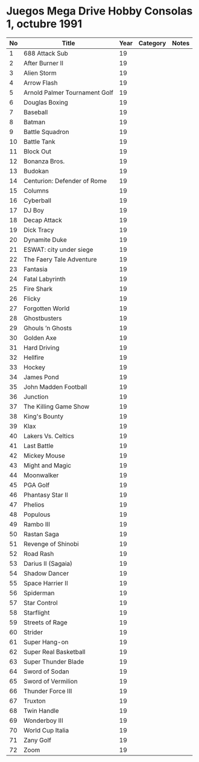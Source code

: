 Juegos Mega Drive Hobby Consolas 1, octubre 1991
======


| No  | Title                                   | Year | Category       | Notes      |
|-----|-----------------------------------------|------|----------------|------------|
|   1 | 688 Attack Sub                          | 19   |                |            |
|   2 | After Burner II                         | 19   |                |            |
|   3 | Alien Storm                             | 19   |                |            |
|   4 | Arrow Flash                             | 19   |                |            |
|   5 | Arnold Palmer Tournament Golf           | 19   |                |            |
|   6 | Douglas Boxing                          | 19   |                |            |
|   7 | Baseball                                | 19   |                |            |
|   8 | Batman                                  | 19   |                |            |
|   9 | Battle Squadron                         | 19   |                |            |
|  10 | Battle Tank                             | 19   |                |            |
|  11 | Block Out                               | 19   |                |            |
|  12 | Bonanza Bros.                           | 19   |                |            |
|  13 | Budokan                                 | 19   |                |            |
|  14 | Centurion: Defender of Rome             | 19   |                |            |
|  15 | Columns                                 | 19   |                |            |
|  16 | Cyberball                               | 19   |                |            |
|  17 | DJ Boy                                  | 19   |                |            |
|  18 | Decap Attack                            | 19   |                |            |
|  19 | Dick Tracy                              | 19   |                |            |
|  20 | Dynamite Duke                           | 19   |                |            |
|  21 | ESWAT: city under siege                 | 19   |                |            |
|  22 | The Faery Tale Adventure                | 19   |                |            |
|  23 | Fantasia                                | 19   |                |            |
|  24 | Fatal Labyrinth                         | 19   |                |            |
|  25 | Fire Shark                              | 19   |                |            |
|  26 | Flicky                                  | 19   |                |            |
|  27 | Forgotten World                         | 19   |                |            |
|  28 | Ghostbusters                            | 19   |                |            |
|  29 | Ghouls ’n Ghosts                        | 19   |                |            |
|  30 | Golden Axe                              | 19   |                |            |
|  31 | Hard Driving                            | 19   |                |            |
|  32 | Hellfire                                | 19   |                |            |
|  33 | Hockey                                  | 19   |                |            |
|  34 | James Pond                              | 19   |                |            |
|  35 | John Madden Football                    | 19   |                |            |
|  36 | Junction                                | 19   |                |            |
|  37 | The Killing Game Show                   | 19   |                |            |
|  38 | King's Bounty                           | 19   |                |            |
|  39 | Klax                                    | 19   |                |            |
|  40 | Lakers Vs. Celtics                      | 19   |                |            |
|  41 | Last Battle                             | 19   |                |            |
|  42 | Mickey Mouse                            | 19   |                |            |
|  43 | Might and Magic                         | 19   |                |            |
|  44 | Moonwalker                              | 19   |                |            |
|  45 | PGA Golf                                | 19   |                |            |
|  46 | Phantasy Star II                        | 19   |                |            |
|  47 | Phelios                                 | 19   |                |            |
|  48 | Populous                                | 19   |                |            |
|  49 | Rambo III                               | 19   |                |            |
|  50 | Rastan Saga                             | 19   |                |            |
|  51 | Revenge of Shinobi                      | 19   |                |            |
|  52 | Road Rash                               | 19   |                |            |
|  53 | Darius II (Sagaia)                      | 19   |                |            |
|  54 | Shadow Dancer                           | 19   |                |            |
|  55 | Space Harrier II                        | 19   |                |            |
|  56 | Spiderman                               | 19   |                |            |
|  57 | Star Control                            | 19   |                |            |
|  58 | Starflight                              | 19   |                |            |
|  59 | Streets of Rage                         | 19   |                |            |
|  60 | Strider                                 | 19   |                |            |
|  61 | Super Hang-on                           | 19   |                |            |
|  62 | Super Real Basketball                   | 19   |                |            |
|  63 | Super Thunder Blade                     | 19   |                |            |
|  64 | Sword of Sodan                          | 19   |                |            |
|  65 | Sword of Vermilion                      | 19   |                |            |
|  66 | Thunder Force III                       | 19   |                |            |
|  67 | Truxton                                 | 19   |                |            |
|  68 | Twin Handle                             | 19   |                |            |
|  69 | Wonderboy III                           | 19   |                |            |
|  70 | World Cup Italia                        | 19   |                |            |
|  71 | Zany Golf                               | 19   |                |            |
|  72 | Zoom                                    | 19   |                |            |
